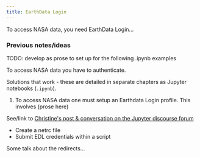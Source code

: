 ```yaml
---
title: EarthData Login
---
```


To access NASA data, you need EarthData Login...

### Previous notes/ideas
TODO: develop as prose to set up for the following .ipynb examples

To access NASA data you have to authenticate.  

Solutions that work - these are detailed in separate chapters as Jupyter notebooks (`.ipynb`). 

1) To access NASA data one must setup an Earthdata Login profile. This involves (prose here)

See/link to [Christine's post & conversation on the Jupyter discourse forum](https://discourse.jupyter.org/t/how-do-i-properly-protect-my-data-access-passwords-not-jupyter-tokens-passwords-on-3rd-party-jupyter-hub-services/9277)

- Create a netrc file  
- Submit EDL credentials within a script  

Some talk about the redirects...  

